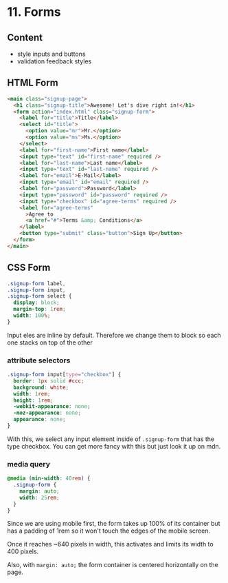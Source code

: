 # 11. Forms

## Content

- style inputs and buttons
- validation feedback styles

## HTML Form

```html
<main class="signup-page">
  <h1 class="signup-title">Awesome! Let's dive right in!</h1>
  <form action="index.html" class="signup-form">
    <label for="title">Title</label>
    <select id="title">
      <option value="mr">Mr.</option>
      <option value="ms">Ms.</option>
    </select>
    <label for="first-name">First name</label>
    <input type="text" id="first-name" required />
    <label for="last-name">Last name</label>
    <input type="text" id="last-name" required />
    <label for="email">E-Mail</label>
    <input type="email" id="email" required />
    <label for="password">Password</label>
    <input type="password" id="password" required />
    <input type="checkbox" id="agree-terms" required />
    <label for="agree-terms"
      >Agree to
      <a href="#">Terms &amp; Conditions</a>
    </label>
    <button type="submit" class="button">Sign Up</button>
  </form>
</main>
```

## CSS Form

```css
.signup-form label,
.signup-form input,
.signup-form select {
  display: block;
  margin-top: 1rem;
  width: 100%;
}
```

Input eles are inline by default. Therefore we change them to block so each one stacks on top of the other

### attribute selectors

```css
.signup-form input[type="checkbox"] {
  border: 1px solid #ccc;
  background: white;
  width: 1rem;
  height: 1rem;
  -webkit-appearance: none;
  -moz-appearance: none;
  appearance: none;
}
```

With this, we select any input element inside of `.signup-form` that has the type checkbox. You can get more fancy with this but just look it up on mdn.

### media query

```css
@media (min-width: 40rem) {
  .signup-form {
    margin: auto;
    width: 25rem;
  }
}
```

Since we are using mobile first, the form takes up 100% of its container but has a padding of 1rem so it won't touch the edges of the mobile screen.

Once it reaches ~640 pixels in width, this activates and limits its width to 400 pixels.

Also, with `margin: auto;` the form container is centered horizontally on the page.
